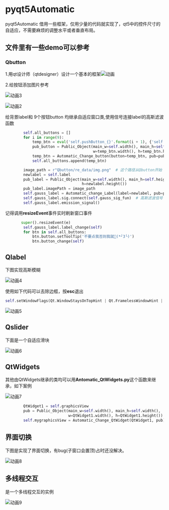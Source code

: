 # pyqt5Automatic
pyqt5Automatic 借用一些框架，仅用少量的代码就实现了，qt5中的控件尺寸的自适应，不需要麻烦的调整水平或者垂直布局。
## 文件里有一些demo可以参考

### Qbutton

1.用qt设计师（qtdesigner）设计一个基本的框架![动画](https://github.com/THEysh/pyqt5Automatic/tree/main/gif)

2.给按钮添加图片参考

![动画3](C:\Users\Administrator\Desktop\gif\动画3.gif)

![动画2](C:\Users\Administrator\Desktop\gif\动画2.gif)

给背景label和 9个按钮button 均继承自适应窗口类,使用信号连接label的高斯滤波函数

```python
        self.all_buttons = []
        for i in range(9):
            temp_btn = eval('self.pushButton_{}'.format(i + 1), {'self': self})  # 从 1--9
            pub_button = Public_Object(main_w=self.width(), main_h=self.height(),
                                       w=temp_btn.width(), h=temp_btn.height())
            temp_btn = Automatic_Change_button(button=temp_btn, pub=pub_button)
            self.all_buttons.append(temp_btn)
```

```py
        image_path = r"Qbutton/re_data/img.png"  # 这个路径从Qbutton开始
        newlabel = self.label
        pub_label = Public_Object(main_w=self.width(), main_h=self.height(), w=newlabel.width(),
                                  h=newlabel.height())
        pub_label.imagePath = image_path
        self.gauss_label = Automatic_change_Label(label=newlabel, pub=pub_label)
        self.gauss_label.sig.connect(self.gauss_sig_fun)  # 高斯滤波信号
        self.gauss_label.emission_signal()
```

记得调用**resizeEvent**事件实时刷新窗口事件

```py
       super().resizeEvent(e)
        self.gauss_label.label_change(self)
        for btn in self.all_buttons:
            btn.button.setToolTip('不要点我否则我就🥰(*╯3╰)')
            btn.button_change(self)
```

## Qlabel

下图实现高斯模糊

![动画4](C:\Users\Administrator\Desktop\gif\动画4.gif)

使用如下代码可以去除边框，按**esc**退出

```py
self.setWindowFlags(Qt.WindowStaysOnTopHint | Qt.FramelessWindowHint | Qt.Tool)  # 窗口置顶，无边框，在任务栏不显示图标

```

![动画5](C:\Users\Administrator\Desktop\gif\动画5.gif)

## Qslider

下面是一个自适应滑块

![动画6](C:\Users\Administrator\Desktop\gif\动画6.gif)

## QtWidgets

其他由QtWidgets继承的类均可以用**Antomatic_QtWidgets.py**这个函数来继承，如下案例

![动画7](C:\Users\Administrator\Desktop\gif\动画7.gif)

```py
        QtWidget1 = self.graphicsView
        pub = Public_Object(main_w=self.width(), main_h=self.width(),
                            w=QtWidget1.width(), h=QtWidget1.height())
        self.mygraphicsView = Automatic_Change_QtWidget(QtWidget1, pub)
```

## 界面切换

下图是实现了界面切换，有bug(子窗口会置顶)占时还没解决。

![动画8](C:\Users\Administrator\Desktop\gif\动画8.gif)



## 多线程交互

是一个多线程交互的实例

![动画9](C:\Users\Administrator\Desktop\gif\动画9.gif)
